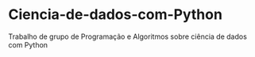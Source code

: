 # Ciencia-de-dados-com-Python
Trabalho de grupo de Programação e Algoritmos sobre ciência de dados com Python
